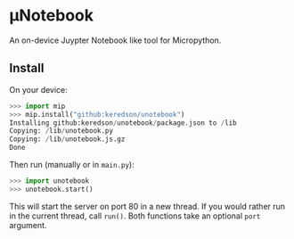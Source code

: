 # µNotebook
An on-device Juypter Notebook like tool for Micropython.

## Install
On your device:
```python
>>> import mip
>>> mip.install("github:keredson/unotebook")
Installing github:keredson/unotebook/package.json to /lib
Copying: /lib/unotebook.py
Copying: /lib/unotebook.js.gz
Done
```

Then run (manually or in `main.py`):
```python
>>> import unotebook
>>> unotebook.start()
```
This will start the server on port 80 in a new thread.
If you would rather run in the current thread, call `run()`.
Both functions take an optional `port` argument.

